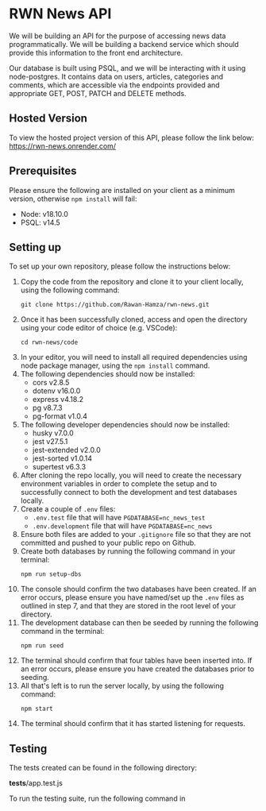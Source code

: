 # RWN News API

We will be building an API for the purpose of accessing news data programmatically. We will be building a backend service which should provide this information to the front end architecture.

Our database is built using PSQL, and we will be interacting with it using node-postgres. It contains data on users, articles, categories and comments, which are accessible via the endpoints provided and appropriate GET, POST, PATCH and DELETE methods.

## Hosted Version

To view the hosted project version of this API, please follow the link below:
https://rwn-news.onrender.com/

## Prerequisites

Please ensure the following are installed on your client as a minimum version, otherwise `npm install` will fail:

- Node: v18.10.0
- PSQL: v14.5

## Setting up

To set up your own repository, please follow the instructions below:

1. Copy the code from the repository and clone it to your client locally, using the following command:
   ```
   git clone https://github.com/Rawan-Hamza/rwn-news.git
   ```
2. Once it has been successfully cloned, access and open the directory using your code editor of choice (e.g. VSCode):
   ```
   cd rwn-news/code
   ```
3. In your editor, you will need to install all required dependencies using node package manager, using the `npm install` command.
4. The following dependencies should now be installed:
   - cors v2.8.5
   - dotenv v16.0.0
   - express v4.18.2
   - pg v8.7.3
   - pg-format v1.0.4
5. The following developer dependencies should now be installed:
   - husky v7.0.0
   - jest v27.5.1
   - jest-extended v2.0.0
   - jest-sorted v1.0.14
   - supertest v6.3.3
6. After cloning the repo locally, you will need to create the necessary environment variables in order to complete the setup and to successfully connect to both the development and test databases locally.
7. Create a couple of `.env` files:
   - `.env.test` file that will have `PGDATABASE=nc_news_test`
   - `.env.development` file that will have `PGDATABASE=nc_news`
8. Ensure both files are added to your `.gitignore` file so that they are not committed and pushed to your public repo on Github.
9. Create both databases by running the following command in your terminal:
   ```
   npm run setup-dbs
   ```
10. The console should confirm the two databases have been created. If an error occurs, please ensure you have named/set up the `.env` files as outlined in step 7, and that they are stored in the root level of your directory.
11. The development database can then be seeded by running the following command in the terminal:
    ```
    npm run seed
    ```
12. The terminal should confirm that four tables have been inserted into. If an error occurs, please ensure you have created the databases prior to seeding.
13. All that's left is to run the server locally, by using the following command:
    ```
    npm start
    ```
14. The terminal should confirm that it has started listening for requests.

## Testing

The tests created can be found in the following directory:

**tests**/app.test.js

To run the testing suite, run the following command in
